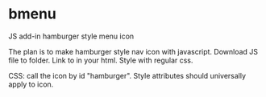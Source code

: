 # bmenu
 JS add-in hamburger style menu icon

The plan is to make hamburger style nav icon with javascript. Download JS file to folder. Link to in your html. Style with regular css.

CSS: call the icon by id "hamburger". Style attributes should universally apply to icon. 
